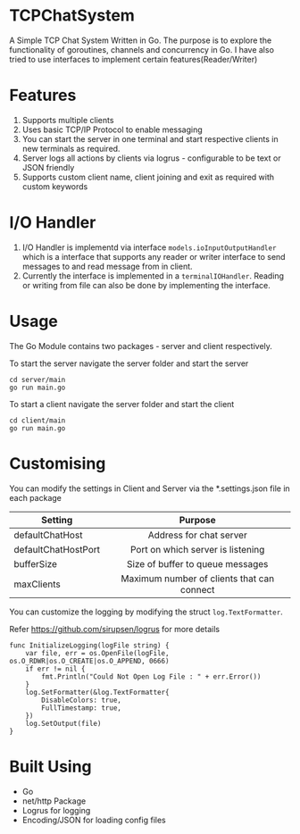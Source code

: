 # TCPChatSystem
A Simple TCP Chat System Written in Go. The purpose is to explore the functionality of goroutines, channels and concurrency in Go. I have also tried to use interfaces to implement certain features(Reader/Writer)

# Features
1. Supports multiple clients
2. Uses basic TCP/IP Protocol to enable messaging
3. You can start the server in one terminal and start respective clients in new terminals as required.
4. Server logs all actions by clients via logrus - configurable to be text or JSON friendly
5. Supports custom client name, client joining and exit as required with custom keywords

# I/O Handler
1. I/O Handler is implementd via interface `models.ioInputOutputHandler` which is a interface that supports any reader or writer interface to send messages to and read message from in client.
2. Currently the interface is implemented in a `terminalIOHandler`. Reading or writing from file can also be done by implementing the interface.

# Usage

The Go Module contains two packages - server and client respectively.

To start the server navigate the server folder and start the server

```
cd server/main
go run main.go
```


To start a client navigate the server folder and start the client

```
cd client/main
go run main.go
```

# Customising

You can modify the settings in Client and Server via the \*.settings.json file in each package

| Setting        | Purpose      |
| ------------- |:-------------:|
| defaultChatHost      | Address for chat server |
| defaultChatHostPort      | Port on which server is listening      |
| bufferSize | Size of buffer to queue messages      |
| maxClients | Maximum number of clients that can connect     |


You can customize the logging by modifying the struct `log.TextFormatter`. 

Refer https://github.com/sirupsen/logrus for more details

```
func InitializeLogging(logFile string) {
	var file, err = os.OpenFile(logFile, os.O_RDWR|os.O_CREATE|os.O_APPEND, 0666)
	if err != nil {
		fmt.Println("Could Not Open Log File : " + err.Error())
	}
	log.SetFormatter(&log.TextFormatter{
		DisableColors: true,
		FullTimestamp: true,
	})
	log.SetOutput(file)
}
```

# Built Using

- Go
- net/http Package
- Logrus for logging
- Encoding/JSON for loading config files
